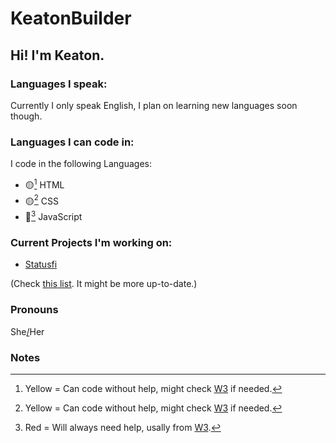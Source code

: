 # KeatonBuilder
## Hi! I'm Keaton.

### Languages I speak:
Currently I only speak English, I plan on learning new languages soon though.

### Languages I can code in:
I code in the following Languages:

- 🟡[^1] HTML
- 🟡[^1] CSS
- 🔴[^2] JavaScript

### Current Projects I'm working on:
- [Statusfi](https://keatonbuilder.github.io/statusfi/about.html)

(Check [this list](https://github.com/stars/keatonbuilder/lists/current-projects). It might be more up-to-date.)

### Pronouns
She[/](en.pronouns.page/@keatonbuilds)Her

### Notes
[^1]: Yellow = Can code without help, might check [W3](https://www.w3schools.com) if needed.
[^2]: Red = Will always need help, usally from [W3](https://www.w3schools.com).
